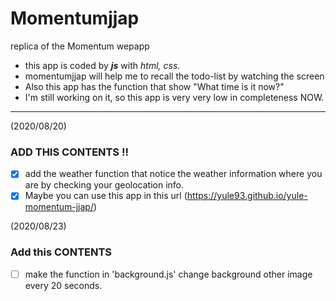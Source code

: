 # Momentumjjap
replica of the Momentum wepapp

- this app is coded by ***js*** with *html, css*.
- momentumjjap will help me to recall the todo-list by watching the screen
- Also this app has the function that show "What time is it now?"
- I'm still working on it, so this app is very very low in completeness NOW.

---

(2020/08/20)
 ### ADD THIS CONTENTS !!

- [X] add the weather function that notice the weather information where you are by checking your geolocation info.
- [X] Maybe you can use this app in this url (https://yule93.github.io/yule-momentum-jjap/)

(2020/08/23)
### Add this CONTENTS

- [ ] make the function in 'background.js' change background other image every 20 seconds.
